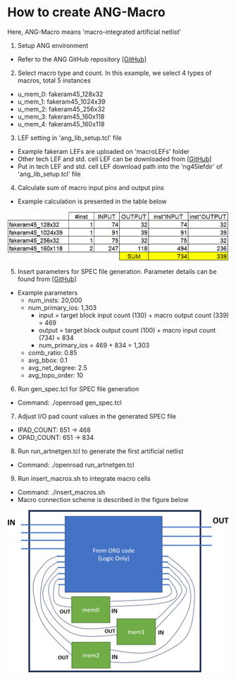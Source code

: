 # How to create ANG-Macro

Here, ANG-Macro means 'macro-integrated artificial netlist'

1. Setup ANG environment
  - Refer to the ANG GitHub repository \[[GitHub](https://github.com/daeyeon22/artificial_netlist_generator)\]

2. Select macro type and count. In this example, we select 4 types of macros, total 5 instances
  - u_mem_0: fakeram45_128x32  
  - u_mem_1: fakeram45_1024x39 
  - u_mem_2: fakeram45_256x32  
  - u_mem_3: fakeram45_160x118 
  - u_mem_4: fakeram45_160x118 

3. LEF setting in 'ang_lib_setup.tcl' file
  - Example fakeram LEFs are uploaded on 'macroLEFs' folder
  - Other tech LEF and std. cell LEF can be downloaded from \[[GitHub](https://github.com/The-OpenROAD-Project/OpenROAD-flow-scripts/tree/master/flow/platforms/nangate45/lef)\]
  - Put in tech LEF and std. cell LEF download path into the 'ng45lefdir' of 'ang_lib_setup.tcl' file

4. Calculate sum of macro input pins and output pins
  - Example calculation is presented in the table below
 <img src="img/macroPinSum.png" width=600px>

5. Insert parameters for SPEC file generation. Parameter details can be found from \[[GitHub](https://github.com/The-OpenROAD-Project/OpenROAD-flow-scripts/tree/master/flow/platforms/nangate45/lef)\]
  - Example parameters
    - num_insts: 20,000
    - num_primary_ios: 1,303
      - input = target block input count (130) + macro output count (339) = 469
      - output = target block output count (100) + macro input count (734) = 834
      - num_primary_ios = 469 + 834 = 1,303
    - comb_ratio: 0.85
    - avg_bbox: 0.1
    - avg_net_degree: 2.5
    - avg_topo_order: 10

6. Run gen_spec.tcl for SPEC file generation
  - Command: ./openroad gen_spec.tcl

7. Adjust I/O pad count values in the generated SPEC file 
  - IPAD_COUNT: 651 -> 468
  - OPAD_COUNT: 651 -> 834

8. Run run_artnetgen.tcl to generate the first artificial netlist
  - Command: ./openroad run_artnetgen.tcl

9. Run insert_macros.sh to integrate macro cells
  - Command: ./insert_macros.sh
  - Macro connection scheme is described in the figure below

 <img src="img/ANGmacro.png" width=600px>

